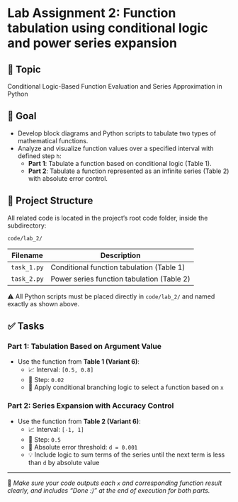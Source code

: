 # Lab Assignment 2: Function tabulation using conditional logic and power series expansion 

## 🎯 Topic

Conditional Logic-Based Function Evaluation and Series Approximation in Python

## 📌 Goal

- Develop block diagrams and Python scripts to tabulate two types of mathematical functions.
- Analyze and visualize function values over a specified interval with defined step `h`:
  - **Part 1**: Tabulate a function based on conditional logic (Table 1).
  - **Part 2**: Tabulate a function represented as an infinite series (Table 2) with absolute error control.

## 📂 Project Structure

All related code is located in the project’s root code folder, inside the subdirectory:

```
code/lab_2/
```

| Filename         | Description                                 |
|------------------|---------------------------------------------|
| `task_1.py`       | Conditional function tabulation (Table 1)   |
| `task_2.py`       | Power series function tabulation (Table 2)  |

⚠️ All Python scripts must be placed directly in `code/lab_2/` and named exactly as shown above.

## ✅ Tasks

### Part 1: Tabulation Based on Argument Value

- Use the function from **Table 1 (Variant 6)**:
  - 📈 Interval: `[0.5, 0.8]`
  - 📏 Step: `0.02`
  - 🧮 Apply conditional branching logic to select a function based on `x`

### Part 2: Series Expansion with Accuracy Control

- Use the function from **Table 2 (Variant 6)**:
  - 📈 Interval: `[-1, 1]`
  - 📏 Step: `0.5`
  - 🎯 Absolute error threshold: `d = 0.001`
  - 💡 Include logic to sum terms of the series until the next term is less than `d` by absolute value

---

📎 *Make sure your code outputs each `x` and corresponding function result clearly, and includes “Done :)” at the end of execution for both parts.*
```
